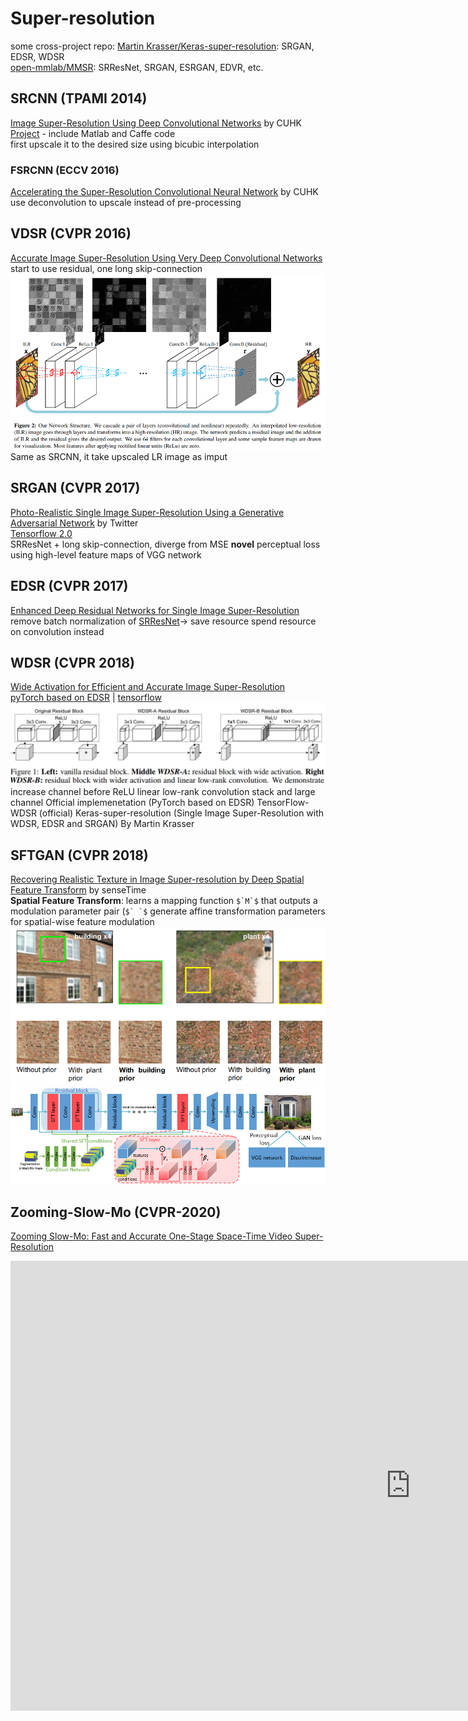 # Super-resolution


some cross-project repo:
[Martin Krasser/Keras-super-resolution](https://github.com/krasserm/super-resolution): SRGAN, EDSR, WDSR  
[open-mmlab/MMSR](https://github.com/open-mmlab/mmsr): SRResNet, SRGAN, ESRGAN, EDVR, etc.
## SRCNN (TPAMI 2014)
[Image Super-Resolution Using Deep Convolutional Networks](https://arxiv.org/abs/1501.00092) by CUHK  
[Project](http://mmlab.ie.cuhk.edu.hk/projects/SRCNN.html) - include Matlab and Caffe code  
first upscale it to the desired size using bicubic interpolation
### FSRCNN (ECCV 2016)
[Accelerating the Super-Resolution Convolutional Neural Network](https://arxiv.org/abs/1608.00367) by CUHK  
use deconvolution to upscale instead of pre-processing  
## VDSR (CVPR 2016)
[Accurate Image Super-Resolution Using Very Deep Convolutional Networks](https://arxiv.org/abs/1511.04587)  
start to use residual, one long skip-connection  
![](img/VDSR.png)  
Same as SRCNN, it take upscaled LR image as imput  

## SRGAN (CVPR 2017)
[Photo-Realistic Single Image Super-Resolution Using a Generative Adversarial Network](https://arxiv.org/abs/1609.04802) by Twitter  
[Tensorflow 2.0](https://github.com/tensorlayer/srgan)  
SRResNet + long skip-connection, diverge from MSE
**novel** perceptual loss using high-level feature maps of VGG network  

## EDSR (CVPR 2017)
[Enhanced Deep Residual Networks for Single Image Super-Resolution](https://arxiv.org/abs/1707.02921)
remove batch normalization of [SRResNet](#srgan-cvpr-2017)→ save resource 
spend resource on convolution instead

## WDSR (CVPR 2018) 
[Wide Activation for Efficient and Accurate Image Super-Resolution](https://arxiv.org/abs/1808.08718)  
[pyTorch based on EDSR](https://github.com/JiahuiYu/wdsr_ntire2018) | [tensorflow](https://github.com/ychfan/tf_estimator_barebone/blob/master/docs/super_resolution.md) 
![](img/WDSR_block.png)  
increase channel before ReLU 
linear low-rank convolution stack and large channel
Official implemenetation (PyTorch based on EDSR)
TensorFlow-WDSR (official)
Keras-super-resolution (Single Image Super-Resolution with WDSR, EDSR and SRGAN) By Martin Krasser

## SFTGAN (CVPR 2018)
[Recovering Realistic Texture in Image Super-resolution by Deep Spatial Feature Transform](https://arxiv.org/abs/1804.02815) by senseTime  
**Spatial Feature Transform**: learns a mapping function ``$`M`$`` that outputs a modulation parameter pair (``$` `$``
generate affine transformation parameters for spatial-wise feature modulation  
![](img/SFTGAN.png)
![](img/SFTGAN_architecture.png)


## Zooming-Slow-Mo (CVPR-2020)
[Zooming Slow-Mo: Fast and Accurate One-Stage Space-Time Video Super-Resolution](https://arxiv.org/abs/2002.11616)  


<iframe width="1280" height="720" src="https://www.youtube.com/embed/8mgD8JxBOus" frameborder="0" allow="accelerometer; autoplay; encrypted-media; gyroscope; picture-in-picture" allowfullscreen></iframe>